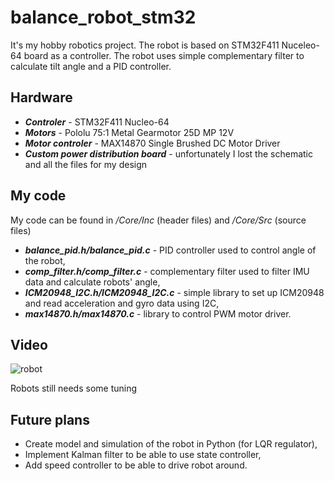 # balance_robot_stm32

It's my hobby robotics project. The robot is based on STM32F411 Nuceleo-64 board as a controller. The robot uses simple complementary filter to calculate tilt angle and a PID controller.

## Hardware

- ***Controler*** - STM32F411 Nucleo-64
- ***Motors*** - Pololu 75:1 Metal Gearmotor 25D MP 12V
- ***Motor controler*** - MAX14870 Single Brushed DC Motor Driver
- ***Custom power distribution board*** - unfortunately I lost the schematic and all the files for my design  

## My code

My code can be found in */Core/Inc* (header files) and */Core/Src* (source files)

- ***balance_pid.h/balance_pid.c*** - PID controller used to control angle of the robot,
- ***comp_filter.h/comp_filter.c*** - complementary filter used to filter IMU data and calculate robots' angle,
- ***ICM20948_I2C.h/ICM20948_I2C.c*** - simple library to set up ICM20948 and read acceleration and gyro data using I2C,
- ***max14870.h/max14870.c*** - library to control PWM motor driver.

## Video

![robot](https://user-images.githubusercontent.com/81962102/184668689-62edc141-8e64-47f4-84fb-a21931672c51.gif)

Robots still needs some tuning 

## Future plans

- Create model and simulation of the robot in Python (for LQR regulator),
- Implement Kalman filter to be able to use state controller,
- Add speed controller to be able to drive robot around. 
